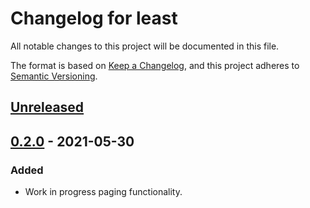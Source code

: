 # Changelog for least

All notable changes to this project will be documented in this file.

The format is based on [Keep a Changelog](https://keepachangelog.com/en/1.0.0/),
and this project adheres to [Semantic Versioning](https://semver.org/spec/v2.0.0.html).

## [Unreleased]


## [0.2.0] - 2021-05-30
### Added
- Work in progress paging functionality.


[Unreleased]: https://github.com/miaowware/least/compare/v0.2.0...HEAD
[0.2.0]: https://github.com/miaowware/least/releases/tag/v0.2.0

